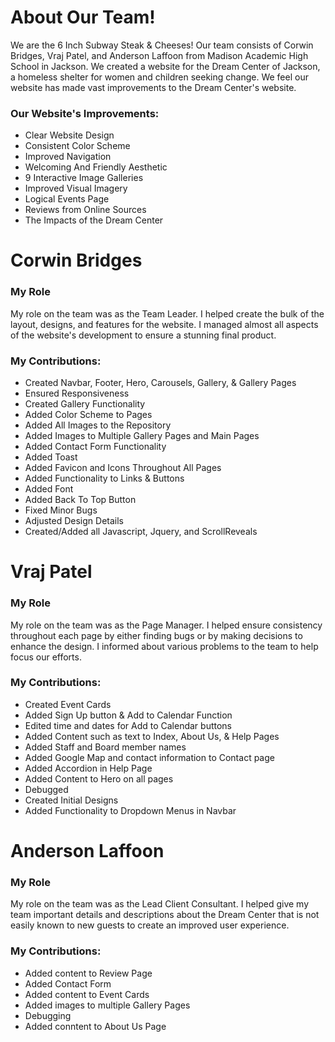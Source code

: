 
# About Our Team!
We are the 6 Inch Subway Steak & Cheeses! Our team consists of Corwin Bridges, Vraj Patel, and Anderson Laffoon from Madison Academic High School in Jackson. We created a website for the Dream Center of Jackson, a homeless shelter for women and children seeking change. We feel our website has made vast improvements to the Dream Center's website.
### Our Website's Improvements:

* Clear Website Design
* Consistent Color Scheme
* Improved Navigation
* Welcoming And Friendly Aesthetic
* 9 Interactive Image Galleries
* Improved Visual Imagery
* Logical Events Page
* Reviews from Online Sources
* The Impacts of the Dream Center

# Corwin Bridges
### My Role
My role on the team was as the Team Leader. I helped create the bulk of the layout, designs, and features for the website. I managed almost all aspects of the website's development to ensure a stunning final product.
### My Contributions:

* Created Navbar, Footer, Hero, Carousels, Gallery, & Gallery Pages
* Ensured Responsiveness
* Created Gallery Functionality
* Added Color Scheme to Pages
* Added All Images to the Repository
* Added Images to Multiple Gallery Pages and Main Pages
* Added Contact Form Functionality
* Added Toast
* Added Favicon and Icons Throughout All Pages
* Added Functionality to Links & Buttons
* Added Font
* Added Back To Top Button
* Fixed Minor Bugs
* Adjusted Design Details
* Created/Added all Javascript, Jquery, and ScrollReveals

# Vraj Patel
### My Role
My role on the team was as the Page Manager. I helped ensure consistency throughout each page by either finding bugs or by making decisions to enhance the design. I informed about various problems to the team to help focus our efforts.

### My Contributions:
* Created Event Cards
* Added Sign Up button & Add to Calendar Function
* Edited time and dates for Add to Calendar buttons
* Added Content such as text to Index, About Us, & Help Pages
* Added Staff and Board member names
* Added Google Map and contact information to Contact page
* Added Accordion in Help Page
* Added Content to Hero on all pages
* Debugged
* Created Initial Designs
* Added Functionality to Dropdown Menus in Navbar

# Anderson Laffoon
### My Role
My role on the team was as the Lead Client Consultant. I helped give my team important details and descriptions about the Dream Center that is not easily known to new guests to create an improved user experience.

### My Contributions:
* Added content to Review Page
* Added Contact Form
* Added content to Event Cards
* Added images to multiple Gallery Pages
* Debugging
* Added conntent to About Us Page
